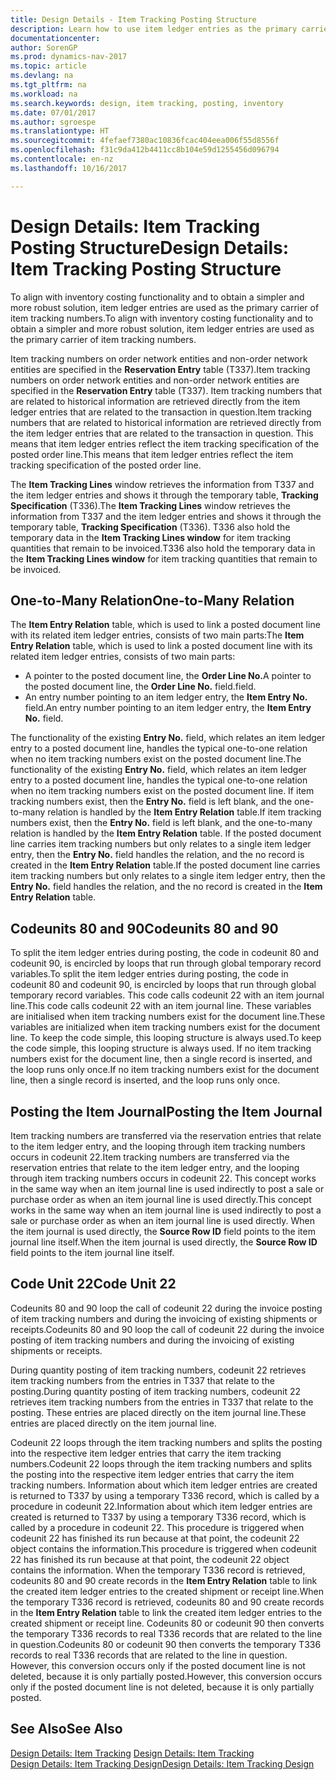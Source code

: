 ```yaml
---
title: Design Details - Item Tracking Posting Structure
description: Learn how to use item ledger entries as the primary carrier of item tracking numbers.
documentationcenter: 
author: SorenGP
ms.prod: dynamics-nav-2017
ms.topic: article
ms.devlang: na
ms.tgt_pltfrm: na
ms.workload: na
ms.search.keywords: design, item tracking, posting, inventory
ms.date: 07/01/2017
ms.author: sgroespe
ms.translationtype: HT
ms.sourcegitcommit: 4fefaef7380ac10836fcac404eea006f55d8556f
ms.openlocfilehash: f31c9da412b4411cc8b104e59d1255456d096794
ms.contentlocale: en-nz
ms.lasthandoff: 10/16/2017

---
```

# <a name="design-details-item-tracking-posting-structure"></a><span data-ttu-id="8c2e9-103">Design Details: Item Tracking Posting Structure</span><span class="sxs-lookup"><span data-stu-id="8c2e9-103">Design Details: Item Tracking Posting Structure</span></span>
<span data-ttu-id="8c2e9-104">To align with inventory costing functionality and to obtain a simpler and more robust solution, item ledger entries are used as the primary carrier of item tracking numbers.</span><span class="sxs-lookup"><span data-stu-id="8c2e9-104">To align with inventory costing functionality and to obtain a simpler and more robust solution, item ledger entries are used as the primary carrier of item tracking numbers.</span></span>  
  
<span data-ttu-id="8c2e9-105">Item tracking numbers on order network entities and non-order network entities are specified in the **Reservation Entry** table (T337).</span><span class="sxs-lookup"><span data-stu-id="8c2e9-105">Item tracking numbers on order network entities and non-order network entities are specified in the **Reservation Entry** table (T337).</span></span> <span data-ttu-id="8c2e9-106">Item tracking numbers that are related to historical information are retrieved directly from the item ledger entries that are related to the transaction in question.</span><span class="sxs-lookup"><span data-stu-id="8c2e9-106">Item tracking numbers that are related to historical information are retrieved directly from the item ledger entries that are related to the transaction in question.</span></span> <span data-ttu-id="8c2e9-107">This means that item ledger entries reflect the item tracking specification of the posted order line.</span><span class="sxs-lookup"><span data-stu-id="8c2e9-107">This means that item ledger entries reflect the item tracking specification of the posted order line.</span></span>  
  
<span data-ttu-id="8c2e9-108">The **Item Tracking Lines** window retrieves the information from T337 and the item ledger entries and shows it through the temporary table, **Tracking Specification** (T336).</span><span class="sxs-lookup"><span data-stu-id="8c2e9-108">The **Item Tracking Lines** window retrieves the information from T337 and the item ledger entries and shows it through the temporary table, **Tracking Specification** (T336).</span></span> <span data-ttu-id="8c2e9-109">T336 also hold the temporary data in the **Item Tracking Lines window** for item tracking quantities that remain to be invoiced.</span><span class="sxs-lookup"><span data-stu-id="8c2e9-109">T336 also hold the temporary data in the **Item Tracking Lines window** for item tracking quantities that remain to be invoiced.</span></span>  
  
## <a name="one-to-many-relation"></a><span data-ttu-id="8c2e9-110">One-to-Many Relation</span><span class="sxs-lookup"><span data-stu-id="8c2e9-110">One-to-Many Relation</span></span>  
<span data-ttu-id="8c2e9-111">The **Item Entry Relation** table, which is used to link a posted document line with its related item ledger entries, consists of two main parts:</span><span class="sxs-lookup"><span data-stu-id="8c2e9-111">The **Item Entry Relation** table, which is used to link a posted document line with its related item ledger entries, consists of two main parts:</span></span>  
  
* <span data-ttu-id="8c2e9-112">A pointer to the posted document line, the **Order Line No.**</span><span class="sxs-lookup"><span data-stu-id="8c2e9-112">A pointer to the posted document line, the **Order Line No.**</span></span> <span data-ttu-id="8c2e9-113">field.</span><span class="sxs-lookup"><span data-stu-id="8c2e9-113">field.</span></span>  
* <span data-ttu-id="8c2e9-114">An entry number pointing to an item ledger entry, the **Item Entry No.** field.</span><span class="sxs-lookup"><span data-stu-id="8c2e9-114">An entry number pointing to an item ledger entry, the **Item Entry No.** field.</span></span>  
  
<span data-ttu-id="8c2e9-115">The functionality of the existing **Entry No.** field, which relates an item ledger entry to a posted document line, handles the typical one-to-one relation when no item tracking numbers exist on the posted document line.</span><span class="sxs-lookup"><span data-stu-id="8c2e9-115">The functionality of the existing **Entry No.** field, which relates an item ledger entry to a posted document line, handles the typical one-to-one relation when no item tracking numbers exist on the posted document line.</span></span> <span data-ttu-id="8c2e9-116">If item tracking numbers exist, then the **Entry No.** field is left blank, and the one-to-many relation is handled by the **Item Entry Relation** table.</span><span class="sxs-lookup"><span data-stu-id="8c2e9-116">If item tracking numbers exist, then the **Entry No.** field is left blank, and the one-to-many relation is handled by the **Item Entry Relation** table.</span></span> <span data-ttu-id="8c2e9-117">If the posted document line carries item tracking numbers but only relates to a single item ledger entry, then the **Entry No.** field handles the relation, and the no record is created in the **Item Entry Relation** table.</span><span class="sxs-lookup"><span data-stu-id="8c2e9-117">If the posted document line carries item tracking numbers but only relates to a single item ledger entry, then the **Entry No.** field handles the relation, and the no record is created in the **Item Entry Relation** table.</span></span>  
  
## <a name="codeunits-80-and-90"></a><span data-ttu-id="8c2e9-118">Codeunits 80 and 90</span><span class="sxs-lookup"><span data-stu-id="8c2e9-118">Codeunits 80 and 90</span></span>  
<span data-ttu-id="8c2e9-119">To split the item ledger entries during posting, the code in codeunit 80 and codeunit 90, is encircled by loops that run through global temporary record variables.</span><span class="sxs-lookup"><span data-stu-id="8c2e9-119">To split the item ledger entries during posting, the code in codeunit 80 and codeunit 90, is encircled by loops that run through global temporary record variables.</span></span> <span data-ttu-id="8c2e9-120">This code calls codeunit 22 with an item journal line.</span><span class="sxs-lookup"><span data-stu-id="8c2e9-120">This code calls codeunit 22 with an item journal line.</span></span> <span data-ttu-id="8c2e9-121">These variables are initialised when item tracking numbers exist for the document line.</span><span class="sxs-lookup"><span data-stu-id="8c2e9-121">These variables are initialized when item tracking numbers exist for the document line.</span></span> <span data-ttu-id="8c2e9-122">To keep the code simple, this looping structure is always used.</span><span class="sxs-lookup"><span data-stu-id="8c2e9-122">To keep the code simple, this looping structure is always used.</span></span> <span data-ttu-id="8c2e9-123">If no item tracking numbers exist for the document line, then a single record is inserted, and the loop runs only once.</span><span class="sxs-lookup"><span data-stu-id="8c2e9-123">If no item tracking numbers exist for the document line, then a single record is inserted, and the loop runs only once.</span></span>  
  
## <a name="posting-the-item-journal"></a><span data-ttu-id="8c2e9-124">Posting the Item Journal</span><span class="sxs-lookup"><span data-stu-id="8c2e9-124">Posting the Item Journal</span></span>  
<span data-ttu-id="8c2e9-125">Item tracking numbers are transferred via the reservation entries that relate to the item ledger entry, and the looping through item tracking numbers occurs in codeunit 22.</span><span class="sxs-lookup"><span data-stu-id="8c2e9-125">Item tracking numbers are transferred via the reservation entries that relate to the item ledger entry, and the looping through item tracking numbers occurs in codeunit 22.</span></span> <span data-ttu-id="8c2e9-126">This concept works in the same way when an item journal line is used indirectly to post a sale or purchase order as when an item journal line is used directly.</span><span class="sxs-lookup"><span data-stu-id="8c2e9-126">This concept works in the same way when an item journal line is used indirectly to post a sale or purchase order as when an item journal line is used directly.</span></span> <span data-ttu-id="8c2e9-127">When the item journal is used directly, the **Source Row ID** field points to the item journal line itself.</span><span class="sxs-lookup"><span data-stu-id="8c2e9-127">When the item journal is used directly, the **Source Row ID** field points to the item journal line itself.</span></span>  
  
## <a name="code-unit-22"></a><span data-ttu-id="8c2e9-128">Code Unit 22</span><span class="sxs-lookup"><span data-stu-id="8c2e9-128">Code Unit 22</span></span>  
<span data-ttu-id="8c2e9-129">Codeunits 80 and 90 loop the call of codeunit 22 during the invoice posting of item tracking numbers and during the invoicing of existing shipments or receipts.</span><span class="sxs-lookup"><span data-stu-id="8c2e9-129">Codeunits 80 and 90 loop the call of codeunit 22 during the invoice posting of item tracking numbers and during the invoicing of existing shipments or receipts.</span></span>  
  
<span data-ttu-id="8c2e9-130">During quantity posting of item tracking numbers, codeunit 22 retrieves item tracking numbers from the entries in T337 that relate to the posting.</span><span class="sxs-lookup"><span data-stu-id="8c2e9-130">During quantity posting of item tracking numbers, codeunit 22 retrieves item tracking numbers from the entries in T337 that relate to the posting.</span></span> <span data-ttu-id="8c2e9-131">These entries are placed directly on the item journal line.</span><span class="sxs-lookup"><span data-stu-id="8c2e9-131">These entries are placed directly on the item journal line.</span></span>  
  
<span data-ttu-id="8c2e9-132">Codeunit 22 loops through the item tracking numbers and splits the posting into the respective item ledger entries that carry the item tracking numbers.</span><span class="sxs-lookup"><span data-stu-id="8c2e9-132">Codeunit 22 loops through the item tracking numbers and splits the posting into the respective item ledger entries that carry the item tracking numbers.</span></span> <span data-ttu-id="8c2e9-133">Information about which item ledger entries are created is returned to T337 by using a temporary T336 record, which is called by a procedure in codeunit 22.</span><span class="sxs-lookup"><span data-stu-id="8c2e9-133">Information about which item ledger entries are created is returned to T337 by using a temporary T336 record, which is called by a procedure in codeunit 22.</span></span> <span data-ttu-id="8c2e9-134">This procedure is triggered when codeunit 22 has finished its run because at that point, the codeunit 22 object contains the information.</span><span class="sxs-lookup"><span data-stu-id="8c2e9-134">This procedure is triggered when codeunit 22 has finished its run because at that point, the codeunit 22 object contains the information.</span></span> <span data-ttu-id="8c2e9-135">When the temporary T336 record is retrieved, codeunits 80 and 90 create records in the **Item Entry Relation** table to link the created item ledger entries to the created shipment or receipt line.</span><span class="sxs-lookup"><span data-stu-id="8c2e9-135">When the temporary T336 record is retrieved, codeunits 80 and 90 create records in the **Item Entry Relation** table to link the created item ledger entries to the created shipment or receipt line.</span></span> <span data-ttu-id="8c2e9-136">Codeunits 80 or codeunit 90 then converts the temporary T336 records to real T336 records that are related to the line in question.</span><span class="sxs-lookup"><span data-stu-id="8c2e9-136">Codeunits 80 or codeunit 90 then converts the temporary T336 records to real T336 records that are related to the line in question.</span></span> <span data-ttu-id="8c2e9-137">However, this conversion occurs only if the posted document line is not deleted, because it is only partially posted.</span><span class="sxs-lookup"><span data-stu-id="8c2e9-137">However, this conversion occurs only if the posted document line is not deleted, because it is only partially posted.</span></span>  
  
## <a name="see-also"></a><span data-ttu-id="8c2e9-138">See Also</span><span class="sxs-lookup"><span data-stu-id="8c2e9-138">See Also</span></span>  
<span data-ttu-id="8c2e9-139">[Design Details: Item Tracking](design-details-item-tracking.md) </span><span class="sxs-lookup"><span data-stu-id="8c2e9-139">[Design Details: Item Tracking](design-details-item-tracking.md) </span></span>  
[<span data-ttu-id="8c2e9-140">Design Details: Item Tracking Design</span><span class="sxs-lookup"><span data-stu-id="8c2e9-140">Design Details: Item Tracking Design</span></span>](design-details-item-tracking-design.md)
